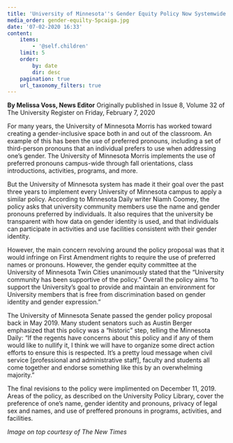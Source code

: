 ```yaml
---
title: 'University of Minnesota''s Gender Equity Policy Now Systemwide'
media_order: gender-equilty-5pcaiga.jpg
date: '07-02-2020 16:33'
content:
    items:
        - '@self.children'
    limit: 5
    order:
        by: date
        dir: desc
    pagination: true
    url_taxonomy_filters: true
---
```


**By Melissa Voss, News Editor** Originally published in Issue 8, Volume 32 of The University Register on Friday, February 7, 2020

For many years, the University of Minnesota Morris has worked toward creating a gender-inclusive space both in and out of the classroom. An example of this has been the use of preferred pronouns, including a set of third-person pronouns that an individual prefers to use when addressing one’s gender. The University of Minnesota Morris implements the use of preferred pronouns campus-wide through fall orientations, class introductions, activities, programs, and more.

But the University of Minnesota system has made it their goal over the past three years to implement every University of Minnesota campus to apply a similar policy. According to Minnesota Daily writer Niamh Coomey, the policy asks that university community members use the name and gender pronouns preferred by individuals. It also requires that the university be transparent with how data on gender identity is used, and that individuals can participate in activities and use facilities consistent with their gender identity.

However, the main concern revolving around the policy proposal was that it would infringe on First Amendment rights to require the use of preferred names or pronouns. However, the gender equity committee at the University of Minnesota Twin Cities unanimously stated that the “University community has been supportive of the policy.” Overall the policy aims “to support the University’s goal to provide and maintain an environment for University members that is free from discrimination based on gender identity and gender expression.”

The University of Minnesota Senate passed the gender policy proposal back in May 2019. Many student senators such as Austin Berger emphasized that this policy was a “historic” step, telling the Minnesota Daily: “If the regents have concerns about this policy and if any of them would like to nullify it, I think we will have to organize some direct action efforts to ensure this is respected. It’s a pretty loud message when civil service [professional and administrative staff], faculty and students all come together and endorse something like this by an overwhelming majority.”

The final revisions to the policy were implimented on December 11, 2019. Areas of the policy, as described on the University Policy Library, cover the preference of one’s name, gender identity and pronouns, privacy of legal sex and names, and use of preffered pronouns in programs, activities, and facilities.

_Image on top courtesy of The New Times_